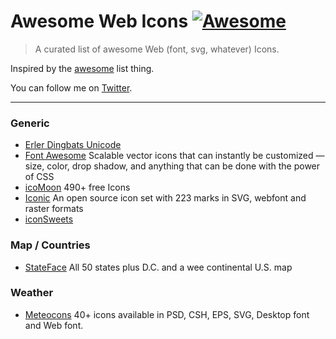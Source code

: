 # Awesome Web Icons [![Awesome](https://cdn.rawgit.com/sindresorhus/awesome/d7305f38d29fed78fa85652e3a63e154dd8e8829/media/badge.svg)](https://github.com/sindresorhus/awesome)

>A curated list of awesome Web (font, svg, whatever) Icons.

Inspired by the [awesome](https://github.com/sindresorhus/awesome) list thing.

You can follow me on [Twitter](https://twitter.com/vkarampinis).

---

### Generic
- [Erler Dingbats Unicode](http://www.ffdingbatsfont.com/)
- [Font Awesome](http://fontawesome.io/) Scalable vector icons that can instantly be customized — size, color, drop shadow, and anything that can be done with the power of CSS
- [icoMoon](https://icomoon.io) 490+ free Icons
- [Iconic](https://useiconic.com/open/) An open source icon set with 223 marks in SVG, webfont and raster formats
- [iconSweets](http://www.iconsweets.com/)

### Map / Countries
- [StateFace](http://propublica.github.io/stateface/) All 50 states plus D.C. and a wee continental U.S. map

### Weather 
- [Meteocons](http://www.alessioatzeni.com/meteocons/) 40+ icons available in PSD, CSH, EPS, SVG, Desktop font and Web font.

